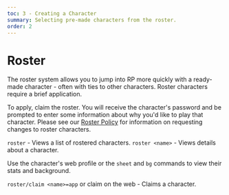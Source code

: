 ```yaml
---
toc: 3 - Creating a Character
summary: Selecting pre-made characters from the roster.
order: 2
---
```

# Roster

The roster system allows you to jump into RP more quickly with a ready-made character - often with ties to other characters. Roster characters require a brief application.

To apply, claim the roster. You will receive the character's password and be prompted to enter some information about why you'd like to play that character. Please see our [Roster Policy](/wiki/policies) for information on requesting changes to roster characters.

`roster` - Views a list of rostered characters.
`roster <name>` - Views details about a character.

Use the character's web profile or the `sheet` and `bg` commands to view their stats and background.

`roster/claim <name>=app` or claim on the web - Claims a character.
